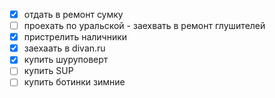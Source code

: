 - [x] отдать в ремонт сумку
- [ ] проехать по уральской - заехвать в ремонт глушителей
- [x] пристрелить наличники
- [x] заехаать в divan.ru
- [x] купить шуруповерт
- [ ] купить SUP
- [ ] купить ботинки зимние
